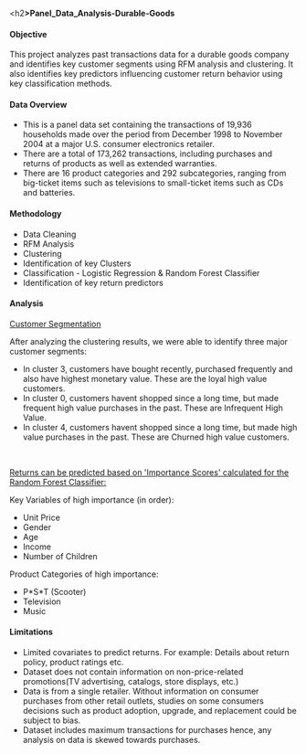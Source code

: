 <h2<b>>Panel_Data_Analysis-Durable-Goods</b></h2>

<h4><b>Objective</b></h4>
This project analyzes past transactions data for a durable goods company and identifies key customer segments using RFM analysis and clustering. It also identifies key predictors influencing customer return behavior using key classification methods.

<h4><b>Data Overview</b></h4>
<ul>
<li>This is a panel data set containing the transactions of 19,936 households made over the period from December 1998 to November 2004 at a major U.S. consumer electronics retailer.</li>
<li>There are a total of 173,262 transactions, including purchases and returns of products as well as extended warranties.</li>
<li>There are 16 product categories and 292 subcategories, ranging from big-ticket items such as televisions to small-ticket items such as CDs and batteries.</li>
</ul>

<h4><b>Methodology</b></h4>
<ul>
<li>Data Cleaning</li>
<li>RFM Analysis</li>
<li>Clustering</li>
<li>Identification of key Clusters</li>
<li>Classification - Logistic Regression & Random Forest Classifier</li>
<li>Identification of key return predictors</li>
</ul>

<h4><b>Analysis</b></h4>
<p><u>Customer Segmentation</u></p>
After analyzing the clustering results, we were able to identify three major customer segments:
<ul>
<li>In cluster 3, customers have bought recently, purchased frequently and also have highest monetary value. These are the loyal high value customers.</li>
<li>In cluster 0, customers havent shopped since a long time, but made frequent high value purchases in the past. These are Infrequent High Value.</li>
<li>In cluster 4, customers havent shopped since a long time, but made high value purchases in the past. These are Churned high value customers.</li>
</ul><br>
<p><u>Returns can be predicted based on 'Importance Scores' calculated for the Random Forest Classifier:</u></p>
Key Variables of high importance (in order):
<ul>
<li>Unit Price</li>
<li>Gender</li>
<li>Age</li>
<li>Income</li>
<li>Number of Children</li>
</ul>
Product Categories of high importance:
<ul>
<li>P*S*T (Scooter)</li>
<li>Television</li>
<li>Music</li>
</ul>

<h4><b>Limitations</b></h4>
<ul>
<li>Limited covariates to predict returns. For example: Details about return policy, product ratings etc.</li>
<li>Dataset does not contain information on non-price-related promotions(TV advertising, catalogs, store displays, etc.)</li>
<li>Data is from a single retailer. Without information on consumer purchases from other retail outlets, studies on some consumers decisions such as product adoption, upgrade, and replacement could be subject to bias.</li>
<li>Dataset includes maximum transactions for purchases hence, any analysis on data is skewed towards purchases.</li>
</ul>
